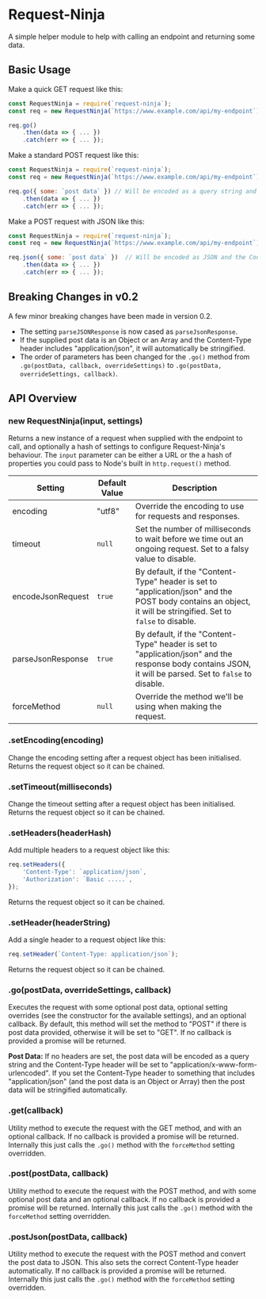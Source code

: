 # Request-Ninja
A simple helper module to help with calling an endpoint and returning some data.

## Basic Usage
Make a quick GET request like this:

```javascript
const RequestNinja = require(`request-ninja`);
const req = new RequestNinja(`https://www.example.com/api/my-endpoint`);

req.go()
	.then(data => { ... })
	.catch(err => { ... });
```

Make a standard POST request like this:

```javascript
const RequestNinja = require(`request-ninja`);
const req = new RequestNinja(`https://www.example.com/api/my-endpoint`);

req.go({ some: `post data` }) // Will be encoded as a query string and the Content-Type header set to "application/x-www-form-urlencoded".
	.then(data => { ... })
	.catch(err => { ... });
```

Make a POST request with JSON like this:

```javascript
const RequestNinja = require(`request-ninja`);
const req = new RequestNinja(`https://www.example.com/api/my-endpoint`);

req.json({ some: `post data` })  // Will be encoded as JSON and the Content-Type header set to "application/json".
	.then(data => { ... })
	.catch(err => { ... });
```

## Breaking Changes in v0.2
A few minor breaking changes have been made in version 0.2.

* The setting `parseJSONResponse` is now cased as `parseJsonResponse`.
* If the supplied post data is an Object or an Array and the Content-Type header includes "application/json", it will automatically be stringified.
* The order of parameters has been changed for the `.go()` method from `.go(postData, callback, overrideSettings)` to `.go(postData, overrideSettings, callback)`.

## API Overview

### new RequestNinja(input, settings)
Returns a new instance of a request when supplied with the endpoint to call, and optionally a hash of settings to configure Request-Ninja's behaviour. The `input` parameter can be either a URL or the a hash of properties you could pass to Node's built in `http.request()` method.

| Setting           | Default Value | Description |
|-------------------|---------------|-------------|
| encoding          | "utf8"        | Override the encoding to use for requests and responses. |
| timeout           | `null`        | Set the number of milliseconds to wait before we time out an ongoing request. Set to a falsy value to disable. |
| encodeJsonRequest | `true`        | By default, if the "Content-Type" header is set to "application/json" and the POST body contains an object, it will be stringified. Set to `false` to disable. |
| parseJsonResponse | `true`        | By default, if the "Content-Type" header is set to "application/json" and the response body contains JSON, it will be parsed. Set to `false` to disable. |
| forceMethod       | `null`        | Override the method we'll be using when making the request. |

### .setEncoding(encoding)
Change the encoding setting after a request object has been initialised. Returns the request object so it can be chained.

### .setTimeout(milliseconds)
Change the timeout setting after a request object has been initialised. Returns the request object so it can be chained.

### .setHeaders(headerHash)
Add multiple headers to a request object like this:

```javascript
req.setHeaders({
	'Content-Type': `application/json`,
	'Authorization': `Basic .....`,
});
```

Returns the request object so it can be chained.

### .setHeader(headerString)
Add a single header to a request object like this:

```javascript
req.setHeader(`Content-Type: application/json`);
```

Returns the request object so it can be chained.

### .go(postData, overrideSettings, callback)
Executes the request with some optional post data, optional setting overrides (see the constructor for the available settings), and an optional callback. By default, this method will set the method to "POST" if there is post data provided, otherwise it will be set to "GET". If no callback is provided a promise will be returned.

**Post Data:**
If no headers are set, the post data will be encoded as a query string and the Content-Type header will be set to "application/x-www-form-urlencoded". If you set the Content-Type header to something that includes "application/json" (and the post data is an Object or Array) then the post data will be stringified automatically.

### .get(callback)
Utility method to execute the request with the GET method, and with an optional callback. If no callback is provided a promise will be returned. Internally this just calls the `.go()` method with the `forceMethod` setting overridden.

### .post(postData, callback)
Utility method to execute the request with the POST method, and with some optional post data and an optional callback. If no callback is provided a promise will be returned. Internally this just calls the `.go()` method with the `forceMethod` setting overridden.

### .postJson(postData, callback)
Utility method to execute the request with the POST method and convert the post data to JSON. This also sets the correct Content-Type header automatically. If no callback is provided a promise will be returned. Internally this just calls the `.go()` method with the `forceMethod` setting overridden.
